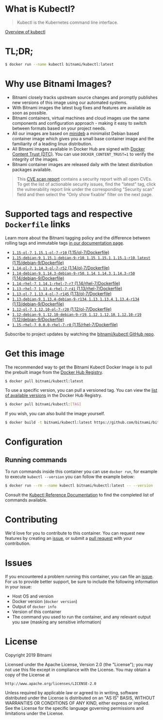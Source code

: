 
# What is Kubectl?

> Kubectl is the Kubernetes command line interface.

[Overview of kubectl](https://kubernetes.io/docs/reference/kubectl/overview/)

# TL;DR;

```bash
$ docker run --name kubectl bitnami/kubectl:latest
```

# Why use Bitnami Images?

* Bitnami closely tracks upstream source changes and promptly publishes new versions of this image using our automated systems.
* With Bitnami images the latest bug fixes and features are available as soon as possible.
* Bitnami containers, virtual machines and cloud images use the same components and configuration approach - making it easy to switch between formats based on your project needs.
* All our images are based on [minideb](https://github.com/bitnami/minideb) a minimalist Debian based container image which gives you a small base container image and the familiarity of a leading linux distribution.
* All Bitnami images available in Docker Hub are signed with [Docker Content Trust (DTC)](https://docs.docker.com/engine/security/trust/content_trust/). You can use `DOCKER_CONTENT_TRUST=1` to verify the integrity of the images.
* Bitnami container images are released daily with the latest distribution packages available.


> This [CVE scan report](https://quay.io/repository/bitnami/kubectl?tab=tags) contains a security report with all open CVEs. To get the list of actionable security issues, find the "latest" tag, click the vulnerability report link under the corresponding "Security scan" field and then select the "Only show fixable" filter on the next page.

# Supported tags and respective `Dockerfile` links

Learn more about the Bitnami tagging policy and the difference between rolling tags and immutable tags [in our documentation page](https://docs.bitnami.com/containers/how-to/understand-rolling-tags-containers/).


* [`1.15-ol-7`, `1.15.1-ol-7-r10` (1.15/ol-7/Dockerfile)](https://github.com/bitnami/bitnami-docker-kubectl/blob/1.15.1-ol-7-r10/1.15/ol-7/Dockerfile)
* [`1.15-debian-9`, `1.15.1-debian-9-r10`, `1.15`, `1.15.1`, `1.15.1-r10`, `latest` (1.15/debian-9/Dockerfile)](https://github.com/bitnami/bitnami-docker-kubectl/blob/1.15.1-debian-9-r10/1.15/debian-9/Dockerfile)
* [`1.14-ol-7`, `1.14.3-ol-7-r52` (1.14/ol-7/Dockerfile)](https://github.com/bitnami/bitnami-docker-kubectl/blob/1.14.3-ol-7-r52/1.14/ol-7/Dockerfile)
* [`1.14-debian-9`, `1.14.3-debian-9-r50`, `1.14`, `1.14.3`, `1.14.3-r50` (1.14/debian-9/Dockerfile)](https://github.com/bitnami/bitnami-docker-kubectl/blob/1.14.3-debian-9-r50/1.14/debian-9/Dockerfile)
* [`1.14-rhel-7`, `1.14.1-rhel-7-r7` (1.14/rhel-7/Dockerfile)](https://github.com/bitnami/bitnami-docker-kubectl/blob/1.14.1-rhel-7-r7/1.14/rhel-7/Dockerfile)
* [`1.13-rhel-7`, `1.13.4-rhel-7-r41` (1.13/rhel-7/Dockerfile)](https://github.com/bitnami/bitnami-docker-kubectl/blob/1.13.4-rhel-7-r41/1.13/rhel-7/Dockerfile)
* [`1.13-ol-7`, `1.13.4-ol-7-r145` (1.13/ol-7/Dockerfile)](https://github.com/bitnami/bitnami-docker-kubectl/blob/1.13.4-ol-7-r145/1.13/ol-7/Dockerfile)
* [`1.13-debian-9`, `1.13.4-debian-9-r134`, `1.13`, `1.13.4`, `1.13.4-r134` (1.13/debian-9/Dockerfile)](https://github.com/bitnami/bitnami-docker-kubectl/blob/1.13.4-debian-9-r134/1.13/debian-9/Dockerfile)
* [`1.12-ol-7`, `1.12.10-ol-7-r20` (1.12/ol-7/Dockerfile)](https://github.com/bitnami/bitnami-docker-kubectl/blob/1.12.10-ol-7-r20/1.12/ol-7/Dockerfile)
* [`1.12-debian-9`, `1.12.10-debian-9-r19`, `1.12`, `1.12.10`, `1.12.10-r19` (1.12/debian-9/Dockerfile)](https://github.com/bitnami/bitnami-docker-kubectl/blob/1.12.10-debian-9-r19/1.12/debian-9/Dockerfile)
* [`1.15-rhel-7`, `0.0.0-rhel-7-r0` (1.15/rhel-7/Dockerfile)](https://github.com/bitnami/bitnami-docker-kubectl/blob/0.0.0-rhel-7-r0/1.15/rhel-7/Dockerfile)

Subscribe to project updates by watching the [bitnami/kubectl GitHub repo](https://github.com/bitnami/bitnami-docker-kubectl).

# Get this image

The recommended way to get the Bitnami Kubectl Docker Image is to pull the prebuilt image from the [Docker Hub Registry](https://hub.docker.com/r/bitnami/kubectl).

```bash
$ docker pull bitnami/kubectl:latest
```

To use a specific version, you can pull a versioned tag. You can view the [list of available versions](https://hub.docker.com/r/bitnami/kubectl/tags/) in the Docker Hub Registry.

```bash
$ docker pull bitnami/kubectl:[TAG]
```

If you wish, you can also build the image yourself.

```bash
$ docker build -t bitnami/kubectl:latest https://github.com/bitnami/bitnami-docker-kubectl.git
```

# Configuration

## Running commands

To run commands inside this container you can use `docker run`, for example to execute `kubectl --version` you can follow the example below:

```bash
$ docker run --rm --name kubectl bitnami/kubectl:latest -- --version
```

Consult the [Kubectl Reference Documentation](https://kubernetes.io/docs/reference/generated/kubectl/kubectl-commands) to find the completed list of commands available.

# Contributing

We'd love for you to contribute to this container. You can request new features by creating an [issue](https://github.com/bitnami/bitnami-docker-kubectl/issues), or submit a [pull request](https://github.com/bitnami/bitnami-docker-kubectl/pulls) with your contribution.

# Issues

If you encountered a problem running this container, you can file an [issue](https://github.com/bitnami/bitnami-docker-kubectl/issues). For us to provide better support, be sure to include the following information in your issue:

- Host OS and version
- Docker version (`docker version`)
- Output of `docker info`
- Version of this container
- The command you used to run the container, and any relevant output you saw (masking any sensitive information)

# License

Copyright 2019 Bitnami

Licensed under the Apache License, Version 2.0 (the "License");
you may not use this file except in compliance with the License.
You may obtain a copy of the License at

    http://www.apache.org/licenses/LICENSE-2.0

Unless required by applicable law or agreed to in writing, software
distributed under the License is distributed on an "AS IS" BASIS,
WITHOUT WARRANTIES OR CONDITIONS OF ANY KIND, either express or implied.
See the License for the specific language governing permissions and
limitations under the License.
